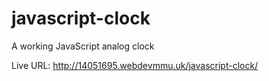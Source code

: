 # javascript-clock
A working JavaScript analog clock

Live URL: http://14051695.webdevmmu.uk/javascript-clock/
